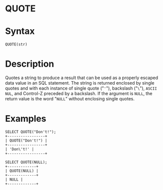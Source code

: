 # QUOTE

#

# Syntax

```
QUOTE(str)
```

#

# Description

Quotes a string to produce a result that can be used as a properly escaped data
value in an SQL statement. The string is returned enclosed by single quotes and
with each instance of single quote ("`'`"), backslash ("`\`"),
`ASCII NUL`, and Control-Z preceded by a backslash. If the argument
is `NULL`, the return value is the word "`NULL`" without enclosing single
quotes.

#

# Examples

```
SELECT QUOTE("Don't!");
+-----------------+
| QUOTE("Don't!") |
+-----------------+
| 'Don\'t!' |
+-----------------+

SELECT QUOTE(NULL); 
+-------------+
| QUOTE(NULL) |
+-------------+
| NULL |
+-------------+
```